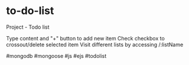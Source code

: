 # to-do-list
Project - Todo list


Type content and "+" button to add new item
Check checkbox to crossout/delete selected item
Visit different lists by accessing /:listName

#mongodb #mongoose #js #ejs #todolist

